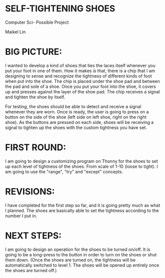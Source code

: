 # SELF-TIGHTENING SHOES
Computer Sci- Possible Project

Maikel Lin

# BIG PICTURE:
I wanted to develop a kind of shoes that ties the laces itself whenever you put your foot in one of them. How it makes is that, there is a chip that I am designing to sense and recognize the tightness of different kinds of foot when put into the shoe. The chip is placed under the shoe pad and between the pad and sole of a shoe. Once you put your foot into the shoe, it covers up and presses against the layer of the shoe pad. The chip receives a signal and tighten the shoe by itself.

For testing, the shoes should be able to detect and receive a signal whenever they are worn. Once is ready, the user is going to press on a button on the side of the shoe (left side on left shoe, right on the right shoe). As the buttons are pressed on each side, shoes will be receiving a signal to tighten up the shoes with the custom tightness you have set.

# FIRST ROUND:
I am going to design a customizing program on Thonny for the shoes to set up each level of tightness of the shoes. From scale of 1-10 (loose to tight). I am going to use the "range", "try" and "except" concepts.

# REVISIONS:
I have completed for the first step so far, and it is going pretty much as what I planned. The shoes are basically able to set the tightness according to the number I put in.

# NEXT STEPS:
I am going to design an operation for the shoes to be turned on/off. It is going to be a long-press to the button in order to turn on the shoes or shut them down. (Once the shoes are turned on, the tightness will be automatically switched to level 1. The shoes will be opened up entirely once the shoes are turned off.)

	

